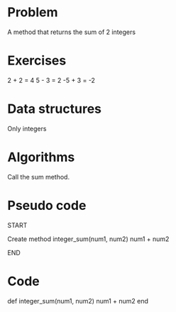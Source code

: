 # Problem

A method that returns the sum of 2 integers

# Exercises

2 + 2 = 4
5 - 3 = 2
-5 + 3 = -2

# Data structures

Only integers

# Algorithms

Call the sum method.

# Pseudo code

START

Create method integer_sum(num1, num2)
  num1 + num2

END

# Code

def integer_sum(num1, num2)
  num1 + num2
end
